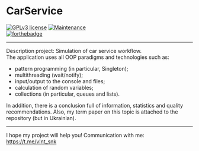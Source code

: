 # CarService

 [![GPLv3 license](https://img.shields.io/badge/License-GPLv3-blue.svg)](http://perso.crans.org/besson/LICENSE.html)
 [![Maintenance](https://img.shields.io/badge/Maintained%3F-yes-green.svg)](https://GitHub.com/Naereen/StrapDown.js/graphs/commit-activity)  
 [![forthebadge](https://forthebadge.com/images/badges/made-with-java.svg)](https://forthebadge.com)

 ---
 
Description project: Simulation of car service workflow.  
The application uses all OOP paradigms and technologies such as: 
  * pattern programming (in particular, Singleton);
  * multithreading (wait/notify);
  * input/output to the console and files;
  * calculation of random variables;
  * collections (in particular, queues and lists).
  
In addition, there is a conclusion full of information, statistics and quality recommendations. Also, my term paper on this topic is attached to the repository (but in Ukrainian).

---

I hope my project will help you! Communication with me: https://t.me/vlnt_snk
